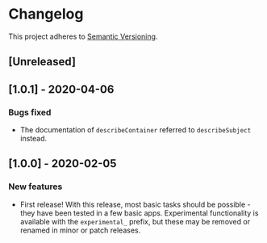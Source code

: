 # Changelog

This project adheres to [Semantic Versioning](http://semver.org/spec/v2.0.0.html).

## [Unreleased]

## [1.0.1] - 2020-04-06

### Bugs fixed

- The documentation of `describeContainer` referred to `describeSubject` instead.

## [1.0.0] - 2020-02-05

### New features

- First release! With this release, most basic tasks should be possible - they have been tested in a few basic apps. Experimental functionality is available with the `experimental_` prefix, but these may be removed or renamed in minor or patch releases.
